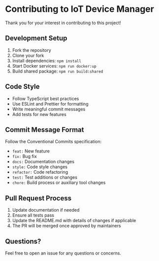 # Contributing to IoT Device Manager

Thank you for your interest in contributing to this project!

## Development Setup

1. Fork the repository
2. Clone your fork
3. Install dependencies: `npm install`
4. Start Docker services: `npm run docker:up`
5. Build shared package: `npm run build:shared`

## Code Style

- Follow TypeScript best practices
- Use ESLint and Prettier for formatting
- Write meaningful commit messages
- Add tests for new features

## Commit Message Format

Follow the Conventional Commits specification:

- `feat:` New feature
- `fix:` Bug fix
- `docs:` Documentation changes
- `style:` Code style changes
- `refactor:` Code refactoring
- `test:` Test additions or changes
- `chore:` Build process or auxiliary tool changes

## Pull Request Process

1. Update documentation if needed
2. Ensure all tests pass
3. Update the README.md with details of changes if applicable
4. The PR will be merged once approved by maintainers

## Questions?

Feel free to open an issue for any questions or concerns.

